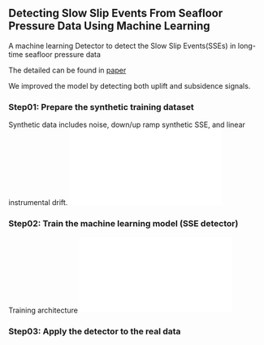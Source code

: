 ## Detecting Slow Slip Events From Seafloor Pressure Data Using Machine Learning
A machine learning Detector to detect the Slow Slip Events(SSEs) in long-time seafloor pressure data

The detailed can be found in [paper](https://agupubs.onlinelibrary.wiley.com/doi/10.1029/2020GL087579)

We improved the model by detecting both uplift and subsidence signals.


### Step01: Prepare the synthetic training dataset
Synthetic data includes noise, down/up ramp synthetic SSE, and linear instrumental drift. ![Figure](/Figures/FigS4.pdf)

### Step02: Train the machine learning model (SSE detector)
Training architecture ![architecture](/Figures/Figure2.pdf)

### Step03: Apply the detector to the real data

